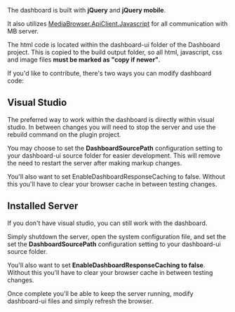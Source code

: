 The dashboard is built with **jQuery** and **jQuery mobile**.

It also utilizes [MediaBrowser.ApiClient.Javascript](https://github.com/MediaBrowser/MediaBrowser.ApiClient.Javascript) for all communication with MB server.

The html code is located within the dashboard-ui folder of the Dashboard project. This is copied to the build output folder, so all html, javascript, css and image files **must be marked as "copy if newer"**.

If you'd like to contribute, there's two ways you can modify dashboard code:

## Visual Studio
The preferred way to work within the dashboard is directly within visual studio. In between changes you will need to stop the server and use the rebuild command on the plugin project.

You may choose to set the **DashboardSourcePath** configuration setting to your dashboard-ui source folder for easier development. This will remove the need to restart the server after making markup changes.

You'll also want to set EnableDashboardResponseCaching to false. Without this you'll have to clear your browser cache in between testing changes.


## Installed Server
If you don't have visual studio, you can still work with the dashboard.

Simply shutdown the server, open the system configuration file, and set the set the **DashboardSourcePath** configuration setting to your dashboard-ui source folder.

You'll also want to set **EnableDashboardResponseCaching to false**. Without this you'll have to clear your browser cache in between testing changes.

Once complete you'll be able to keep the server running, modify dashboard-ui files and simply refresh the browser.